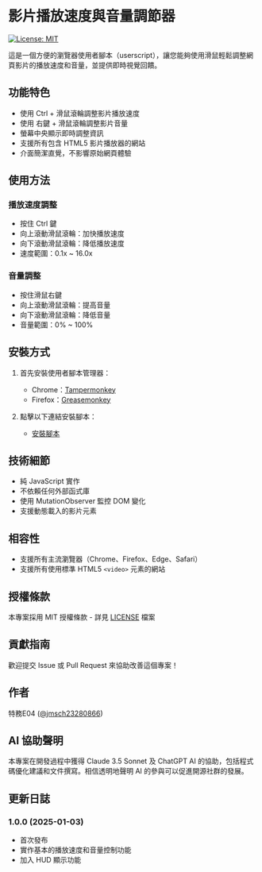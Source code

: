 # 影片播放速度與音量調節器

[![License: MIT](https://img.shields.io/badge/License-MIT-yellow.svg)](https://opensource.org/licenses/MIT)

這是一個方便的瀏覽器使用者腳本（userscript），讓您能夠使用滑鼠輕鬆調整網頁影片的播放速度和音量，並提供即時視覺回饋。

## 功能特色

- 使用 Ctrl + 滑鼠滾輪調整影片播放速度
- 使用 右鍵 + 滑鼠滾輪調整影片音量
- 螢幕中央顯示即時調整資訊
- 支援所有包含 HTML5 影片播放器的網站
- 介面簡潔直覺，不影響原始網頁體驗

## 使用方法

### 播放速度調整
- 按住 Ctrl 鍵
- 向上滾動滑鼠滾輪：加快播放速度
- 向下滾動滑鼠滾輪：降低播放速度
- 速度範圍：0.1x ~ 16.0x

### 音量調整
- 按住滑鼠右鍵
- 向上滾動滑鼠滾輪：提高音量
- 向下滾動滑鼠滾輪：降低音量
- 音量範圍：0% ~ 100%

## 安裝方式

1. 首先安裝使用者腳本管理器：
   - Chrome：[Tampermonkey](https://chrome.google.com/webstore/detail/tampermonkey/dhdgffkkebhmkfjojejmpbldmpobfkfo)
   - Firefox：[Greasemonkey](https://addons.mozilla.org/en-US/firefox/addon/greasemonkey/)

2. 點擊以下連結安裝腳本：
   - [安裝腳本](安裝連結) <!-- 請替換成實際的安裝連結 -->

## 技術細節

- 純 JavaScript 實作
- 不依賴任何外部函式庫
- 使用 MutationObserver 監控 DOM 變化
- 支援動態載入的影片元素

## 相容性

- 支援所有主流瀏覽器（Chrome、Firefox、Edge、Safari）
- 支援所有使用標準 HTML5 `<video>` 元素的網站

## 授權條款

本專案採用 MIT 授權條款 - 詳見 [LICENSE](LICENSE) 檔案

## 貢獻指南

歡迎提交 Issue 或 Pull Request 來協助改善這個專案！

## 作者

特務E04 ([@jmsch23280866](https://github.com/jmsch23280866))

## AI 協助聲明

本專案在開發過程中獲得 Claude 3.5 Sonnet 及 ChatGPT AI 的協助，包括程式碼優化建議和文件撰寫。相信透明地聲明 AI 的參與可以促進開源社群的發展。

## 更新日誌

### 1.0.0 (2025-01-03)
- 首次發布
- 實作基本的播放速度和音量控制功能
- 加入 HUD 顯示功能 